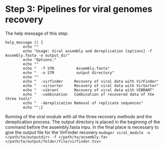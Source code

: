
# Step 3: Pipelines for viral genomes recovery

The help message of this step:
```
help_message () {
        echo ""
        echo "Usage: Viral assembly and dereplication [options] -f Assembly.fasta -o output_dir"
        echo "Options:"
        echo ""
        echo "  -f STR          Assembly.fasta"
        echo "  -o STR          output directory"          
        echo ""
        echo "  -virfinder     Recovery of viral data with VirFinder"
        echo "  -virsorter     Recovery of viral data with VirSorter"
        echo "  -vibrant       Recovery of viral data with VIBRANT"
        echo "  -combination   Combination of recovered data of the three tools"
        echo "  -dereplication Removal of replicate sequences"
        echo "";}

```
Running of the viral module with all the three recovery methods and the dereplication process. The output directory is placed in the beginnng of the command before the assembly.fasta inpu. In the final place is necessary to give the output file for the VirFinder recovery
```mudoger viral_module -o </path/to/outputdir> -f </path/to/assembly.fa> </path/to/output/folder/file/virfinder.tsv> ``` 



